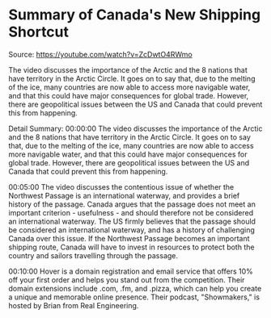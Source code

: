 # Summary of Canada's New Shipping Shortcut

Source: https://youtube.com/watch?v=ZcDwtO4RWmo

The video discusses the importance of the Arctic and the 8 nations that have territory in the Arctic Circle. It goes on to say that, due to the melting of the ice, many countries are now able to access more navigable water, and that this could have major consequences for global trade. However, there are geopolitical issues between the US and Canada that could prevent this from happening.

Detail Summary: 
00:00:00
The video discusses the importance of the Arctic and the 8 nations that have territory in the Arctic Circle. It goes on to say that, due to the melting of the ice, many countries are now able to access more navigable water, and that this could have major consequences for global trade. However, there are geopolitical issues between the US and Canada that could prevent this from happening.

00:05:00
The video discusses the contentious issue of whether the Northwest Passage is an international waterway, and provides a brief history of the passage. Canada argues that the passage does not meet an important criterion - usefulness - and should therefore not be considered an international waterway. The US firmly believes that the passage should be considered an international waterway, and has a history of challenging Canada over this issue. If the Northwest Passage becomes an important shipping route, Canada will have to invest in resources to protect both the country and sailors travelling through the passage.

00:10:00
Hover is a domain registration and email service that offers 10% off your first order and helps you stand out from the competition. Their domain extensions include .com, .fm, and .pizza, which can help you create a unique and memorable online presence. Their podcast, "Showmakers," is hosted by Brian from Real Engineering.

